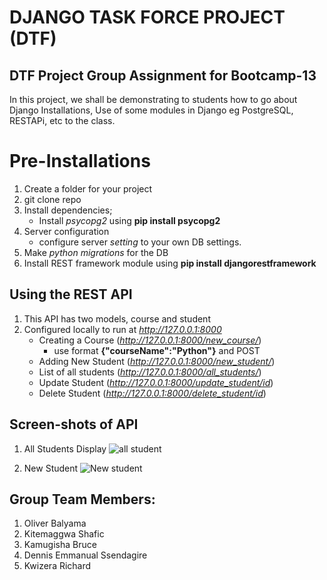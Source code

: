 # DJANGO TASK FORCE PROJECT (DTF)

## DTF Project Group Assignment for Bootcamp-13
In this project, we shall be demonstrating to students how to go about Django Installations, Use of some modules in Django eg PostgreSQL, RESTAPi, etc to the class.

# Pre-Installations
1. Create a folder for your project
2. git clone repo
3. Install dependencies;
    - Install _psycopg2_ using __pip install psycopg2__
4. Server configuration
    - configure server _setting_ to your own DB settings.
5. Make _python migrations_ for the DB
6. Install REST framework module using __pip install djangorestframework__

## Using the REST API
1. This API has two models, course and student
2. Configured locally to run at _http://127.0.0.1:8000_
    - Creating a Course (_http://127.0.0.1:8000/new_course/_)
        - use format __{"courseName":"Python"}__ and POST
    - Adding New Student (_http://127.0.0.1:8000/new_student/_)
    - List of all students (_http://127.0.0.1:8000/all_students/_)
    - Update Student (_http://127.0.0.1:8000/update_student/id_)
    - Delete Student (_http://127.0.0.1:8000/delete_student/id_)

## Screen-shots of API
1. All Students Display
 ![all student](https://github.com/Kitemaggwa-Shafic/django_task_force/assets/54108967/e33c0631-a1d0-4af4-9934-d50023f26264)

2. New Student
![New student](https://github.com/Kitemaggwa-Shafic/django_task_force/assets/54108967/33a5488c-1422-40c8-bce6-632d1ecb3374)


## Group Team Members:
1. Oliver Balyama
2. Kitemaggwa Shafic
3. Kamugisha Bruce
4. Dennis Emmanual Ssendagire
5. Kwizera Richard
